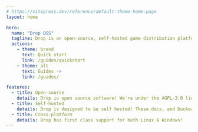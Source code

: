 ```yaml
---
# https://vitepress.dev/reference/default-theme-home-page
layout: home

hero:
  name: "Drop OSS"
  tagline: Drop is an open-source, self-hosted game distribution platform. Like Steam!
  actions:
    - theme: brand
      text: Quick start
      link: /guides/quickstart
    - theme: alt
      text: Guides ->
      link: /guides/

features:
  - title: Open-source
    details: Drop is open source software! We're under the AGPL-3.0 license.
  - title: Self-hosted
    details: Drop is designed to be self hosted! These docs, and Docker make that possible.
  - title: Cross-platform
    details: Drop has first class support for both Linux & Windows!
---
```


